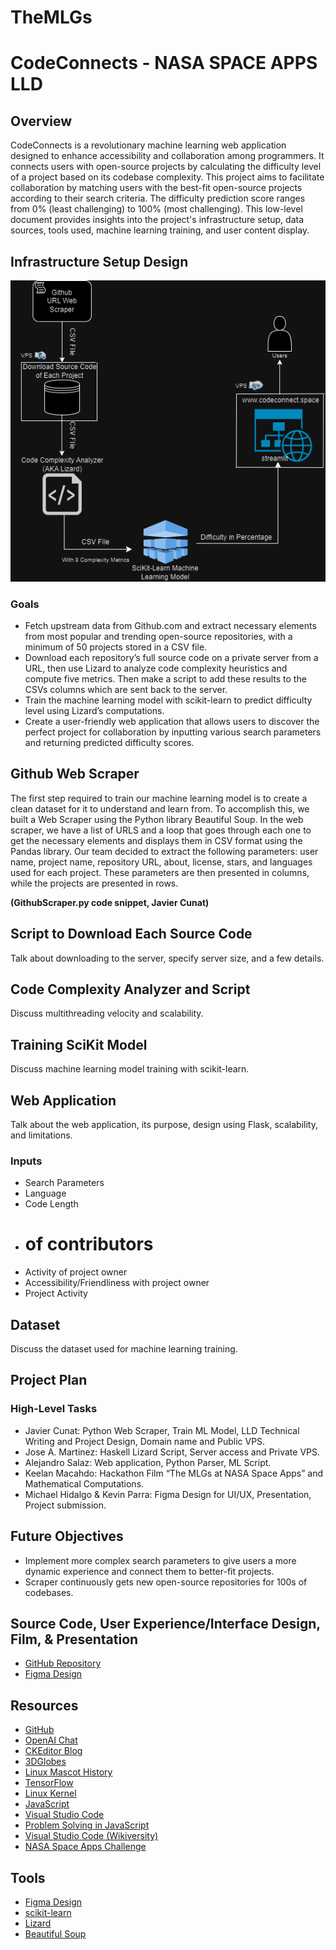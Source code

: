 # TheMLGs
# CodeConnects - NASA SPACE APPS LLD

## Overview

CodeConnects is a revolutionary machine learning web application designed to enhance accessibility and collaboration among programmers. It connects users with open-source projects by calculating the difficulty level of a project based on its codebase complexity. This project aims to facilitate collaboration by matching users with the best-fit open-source projects according to their search criteria. The difficulty prediction score ranges from 0% (least challenging) to 100% (most challenging). This low-level document provides insights into the project's infrastructure setup, data sources, tools used, machine learning training, and user content display.

## Infrastructure Setup Design

![CodeConnectInfrastructure](CodeConnectInfrastructure1.drawio.png)

### Goals

- Fetch upstream data from Github.com and extract necessary elements from most popular and trending open-source repositories, with a minimum of 50 projects stored in a CSV file.
- Download each repository’s full source code on a private server from a URL, then use Lizard to analyze code complexity heuristics and compute five metrics. Then make a script to add these results to the CSVs columns which are sent back to the server.
- Train the machine learning model with scikit-learn to predict difficulty level using Lizard’s computations.
- Create a user-friendly web application that allows users to discover the perfect project for collaboration by inputting various search parameters and returning predicted difficulty scores.

## Github Web Scraper

The first step required to train our machine learning model is to create a clean dataset for it to understand and learn from. To accomplish this, we built a Web Scraper using the Python library Beautiful Soup. In the web scraper, we have a list of URLS and a loop that goes through each one to get the necessary elements and displays them in CSV format using the Pandas library. Our team decided to extract the following parameters: user name, project name, repository URL, about, license, stars, and languages used for each project. These parameters are then presented in columns, while the projects are presented in rows.

**(GithubScraper.py code snippet, Javier Cunat)**

## Script to Download Each Source Code

Talk about downloading to the server, specify server size, and a few details.

## Code Complexity Analyzer and Script

Discuss multithreading velocity and scalability.

## Training SciKit Model

Discuss machine learning model training with scikit-learn.

## Web Application

Talk about the web application, its purpose, design using Flask, scalability, and limitations.

### Inputs

- Search Parameters
- Language
- Code Length
- # of contributors
- Activity of project owner
- Accessibility/Friendliness with project owner
- Project Activity

## Dataset

Discuss the dataset used for machine learning training.

## Project Plan

### High-Level Tasks

- Javier Cunat: Python Web Scraper, Train ML Model, LLD Technical Writing and Project Design, Domain name and Public VPS.
- Jose A. Martinez: Haskell Lizard Script, Server access and Private VPS.
- Alejandro Salaz: Web application, Python Parser, ML Script.
- Keelan Macahdo: Hackathon Film “The MLGs at NASA Space Apps” and Mathematical Computations.
- Michael Hidalgo & Kevin Parra: Figma Design for UI/UX, Presentation, Project submission.

## Future Objectives

- Implement more complex search parameters to give users a more dynamic experience and connect them to better-fit projects.
- Scraper continuously gets new open-source repositories for 100s of codebases.

## Source Code, User Experience/Interface Design, Film, & Presentation

- [GitHub Repository](https://github.com/Pachin0/TheMLGs)
- [Figma Design](https://www.figma.com/file/uQNpCqQyuPLEWHIfLoZqry/NASA-Space-Apps-Challenge?type=design&node-id=0-1&mode=design&t=csF7zPxyvUrSsh1X-0)

## Resources

- [GitHub](https://github.com)
- [OpenAI Chat](https://chat.openai.com)
- [CKEditor Blog](https://ckeditor.com/blog/is-coding-for-everyone/)
- [3DGlobes](https://www.3dglobes-wf.com/resources)
- [Linux Mascot History](https://www.google.com/url?sa=i&url=https%3A%2F%2Fwww.techrepublic.com%2Farticle%2Ftux-a-brief-history-of-the-linux-mascot%2F&psig=AOvVaw0JLFe9_jEyql7UsdQfxlwB&ust=1696857422930000&source=images&cd=vfe&opi=89978449&ved=0CBMQ3YkBahcKEwiAl463yuaBAxUAAAAAHQAAAAAQBA)
- [TensorFlow](https://github.com/tensorflow/tensorflow)
- [Linux Kernel](https://github.com/torvalds/linux)
- [JavaScript](https://www.w3schools.com/whatis/whatis_js.asp)
- [Visual Studio Code](https://github.com/microsoft/vscode)
- [Problem Solving in JavaScript](https://github.com/knaxus/problem-solving-javascript)
- [Visual Studio Code (Wikiversity)](https://en.wikiversity.org/wiki/Visual_Studio_Code)
- [NASA Space Apps Challenge](https://www.spaceappschallenge.org/)

## Tools

- [Figma Design](https://www.figma.com/files/recents-and-sharing?fuid=1292302123490584545)
- [scikit-learn](https://scikit-learn.org/stable/)
- [Lizard](https://github.com/terryyin/lizard)
- [Beautiful Soup](https://www.crummy.com/software/BeautifulSoup/)
